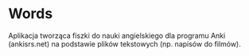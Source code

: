 # Words
Aplikacja tworząca fiszki do nauki angielskiego dla programu Anki (ankisrs.net) na podstawie plików tekstowych (np. napisów do filmów).
